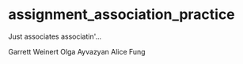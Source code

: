 # assignment_association_practice
Just associates associatin'...

Garrett Weinert
Olga Ayvazyan
Alice Fung